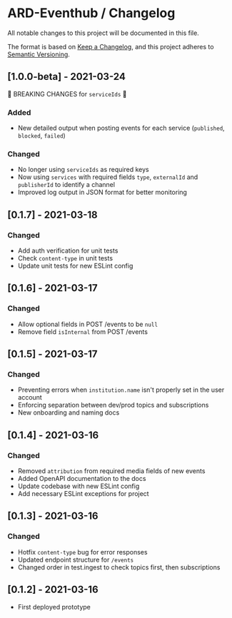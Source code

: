 # ARD-Eventhub / Changelog

All notable changes to this project will be documented in this file.

The format is based on [Keep a Changelog](https://keepachangelog.co,m/en/1.0.0/),
and this project adheres to [Semantic Versioning](https://semver.org/spec/v2.0.0.html).

## [1.0.0-beta] - 2021-03-24

🚧 BREAKING CHANGES for `serviceIds` 🚧

### Added

- New detailed output when posting events for each service (`published`, `blocked`, `failed`)

### Changed

- No longer using `serviceIds` as required keys
- Now using `services` with required fields `type`, `externalId` and `publisherId` to identify a channel
- Improved log output in JSON format for better monitoring

## [0.1.7] - 2021-03-18

### Changed

- Add auth verification for unit tests
- Check `content-type` in unit tests
- Update unit tests for new ESLint config

## [0.1.6] - 2021-03-17

### Changed

- Allow optional fields in POST /events to be `null`
- Remove field `isInternal` from POST /events

## [0.1.5] - 2021-03-17

### Changed

- Preventing errors when `institution.name` isn't properly set in the user account
- Enforcing separation between dev/prod topics and subscriptions
- New onboarding and naming docs

## [0.1.4] - 2021-03-16

### Changed

- Removed `attribution` from required media fields of new events
- Added OpenAPI documentation to the docs
- Update codebase with new ESLint config
- Add necessary ESLint exceptions for project

## [0.1.3] - 2021-03-16

### Changed

- Hotfix `content-type` bug for error responses
- Updated endpoint structure for `/events`
- Changed order in test.ingest to check topics first, then subscriptions

## [0.1.2] - 2021-03-16

- First deployed prototype
